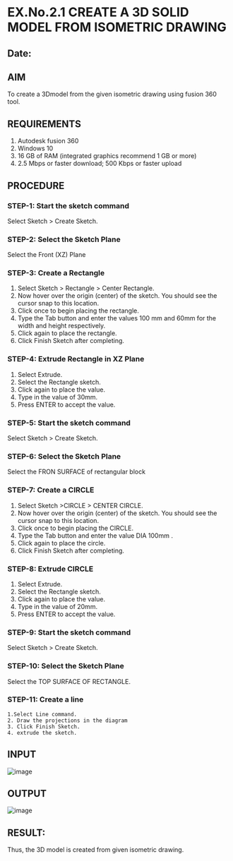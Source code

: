 # EX.No.2.1  CREATE A 3D SOLID MODEL FROM ISOMETRIC DRAWING
## Date:

## AIM
To create a 3Dmodel from the given isometric drawing using fusion 360 tool. 

## REQUIREMENTS
1. Autodesk fusion 360
2. Windows 10
3. 16 GB of RAM (integrated graphics recommend 1 GB or more)
4. 2.5 Mbps or faster download; 500 Kbps or faster upload 

## PROCEDURE

 ### STEP-1:  Start the sketch command

   Select Sketch > Create Sketch.

 ### STEP-2:  Select the Sketch Plane

   Select the Front (XZ) Plane

### STEP-3: Create a Rectangle 

   1.	Select Sketch > Rectangle > Center Rectangle.
   2.	Now hover over the origin (center) of the sketch. You should see the cursor snap to this location.
   3.	Click once to begin placing the rectangle.
   4.	Type the Tab button and enter the values 100 mm and 60mm for the width and height respectively.
   5.	Click again to place the rectangle.
   6.	Click Finish Sketch after completing.

 ### STEP-4: Extrude Rectangle in XZ Plane
   1.	Select Extrude.
   2.	Select the Rectangle sketch.
   3.	Click again to place the value.
   4.	Type in the value of 30mm. 
   5.	Press ENTER to accept the value.

 ### STEP-5:  Start the sketch command
   Select Sketch > Create Sketch.
 ### STEP-6: Select the Sketch Plane
   Select the FRON SURFACE of rectangular block 
 ### STEP-7: Create a CIRCLE 
   1.	Select Sketch >CIRCLE  > CENTER CIRCLE.
   2.	Now hover over the origin (center) of the sketch. You should see the cursor snap to this location.
   3.	Click once to begin placing the CIRCLE.
   4.	Type the Tab button and enter the value DIA 100mm .
   5.	Click again to place the circle.
   6.	Click Finish Sketch after completing.

 ### STEP-8:  Extrude CIRCLE 
   1.	Select Extrude.
   2.	Select the Rectangle sketch.
   3.	Click again to place the value.
   4.	Type in the value of 20mm. 
   5.	Press ENTER to accept the value.

 ### STEP-9: Start the sketch command
   Select Sketch > Create Sketch.
   
 ### STEP-10: Select the Sketch Plane
   Select the TOP SURFACE OF RECTANGLE.
   
 ### STEP-11: Create a line
	1.Select Line command.
	2. Draw the projections in the diagram 
	3. Click Finish Sketch.
	4. extrude the sketch.

## INPUT
![image](https://user-images.githubusercontent.com/113594316/198495472-9a69edb1-f0c6-470c-b9ae-fe282fa6a678.png)

## OUTPUT

![image](ED1.2.png)
## RESULT: 
 Thus, the 3D model is created from given isometric drawing.
